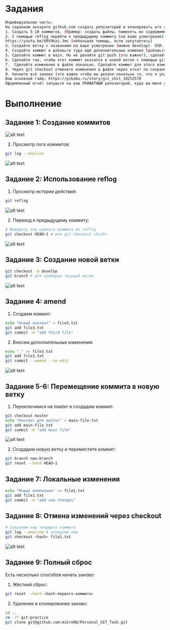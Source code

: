 # Задания

```bash
Индивидуальная часть:
На соданном аккаунте github.com создать репозиторий и клонировать его себе локально. Настроить себе доступы для того, чтобы можно было пушить изменения в ветки. Init commit может быть и локальный, это на ваше усмотрение. Далее реализовать следующие сценарии
1. Создать 5-10 коммитов. (Пример: создать файлы, поменять их содержимое). Вывести их лог экран, сделать скрин и добавить в отчёт.
2. С помощью reflog перейти к предыдущему коммиту (на ваше усмотрение). Output, screen, report. (Вывести их лог экран, сделать скрин и добавить в отчёт.)
https://youtu.be/XRV9kai-3mc (небольшая помощь, если запутаетесь)
3. Создайте ветку с названием на ваше усмотрение (можно develop). OSR. (Output, screen, report.)
4. Создайте коммит и добавьте туда ещё дополнительные измения (добавьте, например в изменяемый файл точку, пробел и тд) с помощью ammend. OSR.
5. Сделайте коммит в main. Но не делайте git push (это важно!), сделайте изменения локально.
6. Сделайте так, чтобы этот коммит оказался в новой ветке с помощью git reset --hard. OSR
7.  Сделайте изменения в файле локально. Сделайте коммит для этого изменения. OSR
8. Через git checkout отмените изменения в файле через откат по сохранённому хэшу. OSR
9. Начните всё заново (это важно чтобы вы делали локально то, что я указал сделать локально). Можно использовать любой из подходов. OSR
Ваш основной гайд: https://pikabu.ru/story/git_shit_10252570
Оформленный отчёт запушьте на ваш ПРИВАТНЫЙ репозиторий, куда вы меня уже добавили или добавите (кто этого ещё не сделал).
```

# Выполнение

## Задание 1: Создание коммитов

![alt text](/Homework_Lesson10_GIT/img/step_1.png)

2. Просмотр лога коммитов:
```bash
git log --oneline
```
![alt text](/Homework_Lesson10_GIT/img/step_2.png)

## Задание 2: Использование reflog

1. Просмотр истории действий:
```bash
git reflog
```
![alt text](/Homework_Lesson10_GIT/img/step_3.png)

2. Переход к предыдущему коммиту:
```bash
# Выберите хеш нужного коммита из reflog
git checkout HEAD~1 # или git checkout <hash>
```
![alt text](/Homework_Lesson10_GIT/img/step_4.png)

## Задание 3: Создание новой ветки

```bash
git checkout -b develop
git branch # для проверки текущей ветки
```
![alt text](/Homework_Lesson10_GIT/img/step_5.png)

## Задание 4: amend

1. Создаем коммит:
```bash
echo "Новый контент" > file3.txt
git add file3.txt
git commit -m "add third file"
```

2. Внесем дополнительные изменения:
```bash
echo "." >> file3.txt
git add file3.txt
git commit --amend --no-edit
```

![alt text](/Homework_Lesson10_GIT/img/step_6.png)

## Задание 5-6: Перемещение коммита в новую ветку

1. Переключимся на master и создадим коммит:
```bash
git checkout master
echo "Контент для master" > main-file.txt
git add main-file.txt
git commit -m "add main file"
```
![alt text](/Homework_Lesson10_GIT/img/step_7.png)

2. Создадим новую ветку и переместите коммит:
```bash
git branch new-branch
git reset --hard HEAD~1
```

## Задание 7: Локальные изменения

```bash
echo "Новые изменения" >> file1.txt
git add file1.txt
git commit -m "add new changes"

```

## Задание 8: Отмена изменений через checkout

```bash
# Сохраним хеш текущего коммита
git log --oneline # копируем хеш
git checkout <hash> file1.txt
```
![alt text](/Homework_Lesson10_GIT/img/step_8.png)

## Задание 9: Полный сброс

Есть несколько способов начать заново:

1. Жёсткий сброс:
```bash
git reset --hard <hash-первого-коммита>
```

2. Удаление и клонирование заново:
```bash
cd ..
rm -rf git-practice
git clone git@github.com:mikroNQ/Personal_GIT_Task.git
```

